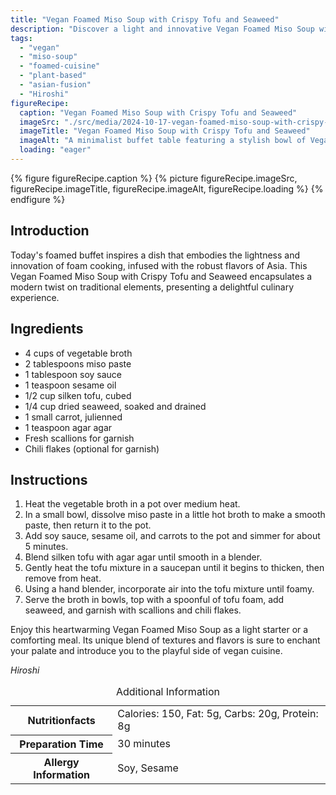 ```yaml
---
title: "Vegan Foamed Miso Soup with Crispy Tofu and Seaweed"
description: "Discover a light and innovative Vegan Foamed Miso Soup with Crispy Tofu and Seaweed, blending traditional Asian flavors with modern culinary techniques."
tags:
  - "vegan"
  - "miso-soup"
  - "foamed-cuisine"
  - "plant-based"
  - "asian-fusion"
  - "Hiroshi"
figureRecipe: 
  caption: "Vegan Foamed Miso Soup with Crispy Tofu and Seaweed"
  imageSrc: "./src/media/2024-10-17-vegan-foamed-miso-soup-with-crispy-tofu-and-seaweed-9083.png"
  imageTitle: "Vegan Foamed Miso Soup with Crispy Tofu and Seaweed"
  imageAlt: "A minimalist buffet table featuring a stylish bowl of Vegan Foamed Miso Soup with crispy tofu, seaweed, and carrots, garnished with scallions and chili flakes, against a neutral background."
  loading: "eager"
---
```


{% figure figureRecipe.caption %}
{% picture figureRecipe.imageSrc, figureRecipe.imageTitle, figureRecipe.imageAlt, figureRecipe.loading %}
{% endfigure %}

## Introduction

Today's foamed buffet inspires a dish that embodies the lightness and innovation of foam cooking, infused with the robust flavors of Asia. This Vegan Foamed Miso Soup with Crispy Tofu and Seaweed encapsulates a modern twist on traditional elements, presenting a delightful culinary experience.

## Ingredients

- 4 cups of vegetable broth
- 2 tablespoons miso paste
- 1 tablespoon soy sauce
- 1 teaspoon sesame oil
- 1/2 cup silken tofu, cubed
- 1/4 cup dried seaweed, soaked and drained
- 1 small carrot, julienned
- 1 teaspoon agar agar
- Fresh scallions for garnish
- Chili flakes (optional for garnish)

## Instructions

1. Heat the vegetable broth in a pot over medium heat.
2. In a small bowl, dissolve miso paste in a little hot broth to make a smooth paste, then return it to the pot.
3. Add soy sauce, sesame oil, and carrots to the pot and simmer for about 5 minutes.
4. Blend silken tofu with agar agar until smooth in a blender.
5. Gently heat the tofu mixture in a saucepan until it begins to thicken, then remove from heat.
6. Using a hand blender, incorporate air into the tofu mixture until foamy.
7. Serve the broth in bowls, top with a spoonful of tofu foam, add seaweed, and garnish with scallions and chili flakes.

Enjoy this heartwarming Vegan Foamed Miso Soup as a light starter or a comforting meal. Its unique blend of textures and flavors is sure to enchant your palate and introduce you to the playful side of vegan cuisine.

*Hiroshi*

<table><caption class='sr-only'>Additional Information</caption><tr><th>Nutritionfacts</th><td>Calories: 150, Fat: 5g, Carbs: 20g, Protein: 8g&nbsp;</td></tr><tr><th>Preparation Time</th><td>30 minutes&nbsp;</td></tr><tr><th>Allergy Information</th><td>Soy, Sesame&nbsp;</td></tr></table>

